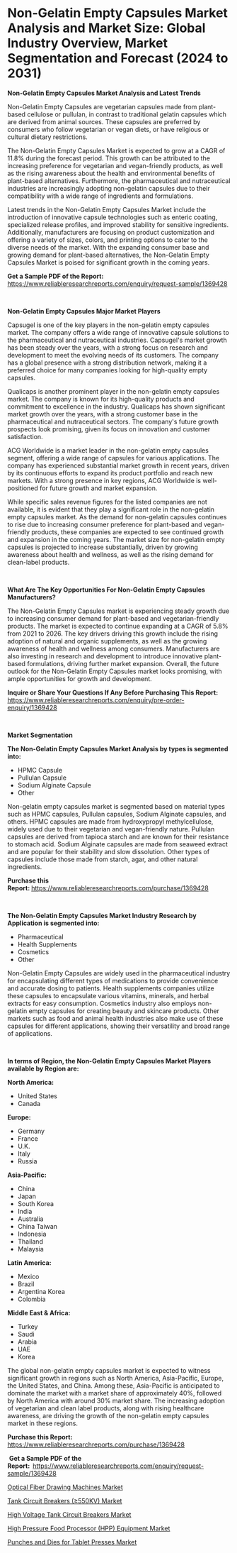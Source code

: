 <p><h1>Non-Gelatin Empty Capsules Market Analysis and Market Size: Global Industry Overview, Market Segmentation and Forecast (2024 to 2031)</h1></p><p><strong>Non-Gelatin Empty Capsules Market Analysis and Latest Trends</strong></p>
<p><p>Non-Gelatin Empty Capsules are vegetarian capsules made from plant-based cellulose or pullulan, in contrast to traditional gelatin capsules which are derived from animal sources. These capsules are preferred by consumers who follow vegetarian or vegan diets, or have religious or cultural dietary restrictions.</p><p>The Non-Gelatin Empty Capsules Market is expected to grow at a CAGR of 11.8% during the forecast period. This growth can be attributed to the increasing preference for vegetarian and vegan-friendly products, as well as the rising awareness about the health and environmental benefits of plant-based alternatives. Furthermore, the pharmaceutical and nutraceutical industries are increasingly adopting non-gelatin capsules due to their compatibility with a wide range of ingredients and formulations.</p><p>Latest trends in the Non-Gelatin Empty Capsules Market include the introduction of innovative capsule technologies such as enteric coating, specialized release profiles, and improved stability for sensitive ingredients. Additionally, manufacturers are focusing on product customization and offering a variety of sizes, colors, and printing options to cater to the diverse needs of the market. With the expanding consumer base and growing demand for plant-based alternatives, the Non-Gelatin Empty Capsules Market is poised for significant growth in the coming years.</p></p>
<p><strong>Get a Sample PDF of the Report:&nbsp;</strong> <a href="https://www.reliableresearchreports.com/enquiry/request-sample/1369428">https://www.reliableresearchreports.com/enquiry/request-sample/1369428</a></p>
<p>&nbsp;</p>
<p><strong>Non-Gelatin Empty Capsules Major Market Players</strong></p>
<p><p>Capsugel is one of the key players in the non-gelatin empty capsules market. The company offers a wide range of innovative capsule solutions to the pharmaceutical and nutraceutical industries. Capsugel's market growth has been steady over the years, with a strong focus on research and development to meet the evolving needs of its customers. The company has a global presence with a strong distribution network, making it a preferred choice for many companies looking for high-quality empty capsules.</p><p>Qualicaps is another prominent player in the non-gelatin empty capsules market. The company is known for its high-quality products and commitment to excellence in the industry. Qualicaps has shown significant market growth over the years, with a strong customer base in the pharmaceutical and nutraceutical sectors. The company's future growth prospects look promising, given its focus on innovation and customer satisfaction.</p><p>ACG Worldwide is a market leader in the non-gelatin empty capsules segment, offering a wide range of capsules for various applications. The company has experienced substantial market growth in recent years, driven by its continuous efforts to expand its product portfolio and reach new markets. With a strong presence in key regions, ACG Worldwide is well-positioned for future growth and market expansion.</p><p>While specific sales revenue figures for the listed companies are not available, it is evident that they play a significant role in the non-gelatin empty capsules market. As the demand for non-gelatin capsules continues to rise due to increasing consumer preference for plant-based and vegan-friendly products, these companies are expected to see continued growth and expansion in the coming years. The market size for non-gelatin empty capsules is projected to increase substantially, driven by growing awareness about health and wellness, as well as the rising demand for clean-label products.</p></p>
<p>&nbsp;</p>
<p><strong>What Are The Key Opportunities For Non-Gelatin Empty Capsules Manufacturers?</strong></p>
<p><p>The Non-Gelatin Empty Capsules market is experiencing steady growth due to increasing consumer demand for plant-based and vegetarian-friendly products. The market is expected to continue expanding at a CAGR of 5.8% from 2021 to 2026. The key drivers driving this growth include the rising adoption of natural and organic supplements, as well as the growing awareness of health and wellness among consumers. Manufacturers are also investing in research and development to introduce innovative plant-based formulations, driving further market expansion. Overall, the future outlook for the Non-Gelatin Empty Capsules market looks promising, with ample opportunities for growth and development.</p></p>
<p><strong>Inquire or Share Your Questions If Any Before Purchasing This Report:</strong> <a href="https://www.reliableresearchreports.com/enquiry/pre-order-enquiry/1369428">https://www.reliableresearchreports.com/enquiry/pre-order-enquiry/1369428</a></p>
<p>&nbsp;</p>
<p><strong>Market Segmentation</strong></p>
<p><strong>The Non-Gelatin Empty Capsules Market Analysis by types is segmented into:</strong></p>
<p><ul><li>HPMC Capsule</li><li>Pullulan Capsule</li><li>Sodium Alginate Capsule</li><li>Other</li></ul></p>
<p><p>Non-gelatin empty capsules market is segmented based on material types such as HPMC capsules, Pullulan capsules, Sodium Alginate capsules, and others. HPMC capsules are made from hydroxypropyl methylcellulose, widely used due to their vegetarian and vegan-friendly nature. Pullulan capsules are derived from tapioca starch and are known for their resistance to stomach acid. Sodium Alginate capsules are made from seaweed extract and are popular for their stability and slow dissolution. Other types of capsules include those made from starch, agar, and other natural ingredients.</p></p>
<p><strong>Purchase this Report:&nbsp;</strong><a href="https://www.reliableresearchreports.com/purchase/1369428">https://www.reliableresearchreports.com/purchase/1369428</a></p>
<p>&nbsp;</p>
<p><strong>The Non-Gelatin Empty Capsules Market Industry Research by Application is segmented into:</strong></p>
<p><ul><li>Pharmaceutical</li><li>Health Supplements</li><li>Cosmetics</li><li>Other</li></ul></p>
<p><p>Non-Gelatin Empty Capsules are widely used in the pharmaceutical industry for encapsulating different types of medications to provide convenience and accurate dosing to patients. Health supplements companies utilize these capsules to encapsulate various vitamins, minerals, and herbal extracts for easy consumption. Cosmetics industry also employs non-gelatin empty capsules for creating beauty and skincare products. Other markets such as food and animal health industries also make use of these capsules for different applications, showing their versatility and broad range of applications.</p></p>
<p>&nbsp;</p>
<p><strong>In terms of Region, the Non-Gelatin Empty Capsules Market Players available by Region are:</strong></p>
<p>
    <p> <strong> North America: </strong>
        <ul>
            <li>United States</li>
            <li>Canada</li>
        </ul>
        </p> 
    <p> <strong> Europe: </strong>
        <ul>
            <li>Germany</li>
            <li>France</li>
            <li>U.K.</li>
            <li>Italy</li>
            <li>Russia</li>
        </ul>
        </p> 
    <p> <strong> Asia-Pacific: </strong>
        <ul>
            <li>China</li>
            <li>Japan</li>
            <li>South Korea</li>
            <li>India</li>
            <li>Australia</li>
            <li>China Taiwan</li>
            <li>Indonesia</li>
            <li>Thailand</li>
            <li>Malaysia</li>
        </ul>
        </p> 
    <p> <strong> Latin America: </strong>
        <ul>
            <li>Mexico</li>
            <li>Brazil</li>
            <li>Argentina Korea</li>
            <li>Colombia</li>
        </ul>
        </p> 
    <p> <strong> Middle East & Africa: </strong>
        <ul>
            <li>Turkey</li>
            <li>Saudi</li>
            <li>Arabia</li>
            <li>UAE</li>
            <li>Korea</li>
        </ul>
    </p>
    </p>
<p><p>The global non-gelatin empty capsules market is expected to witness significant growth in regions such as North America, Asia-Pacific, Europe, the United States, and China. Among these, Asia-Pacific is anticipated to dominate the market with a market share of approximately 40%, followed by North America with around 30% market share. The increasing adoption of vegetarian and clean label products, along with rising healthcare awareness, are driving the growth of the non-gelatin empty capsules market in these regions.</p></p>
<p><strong>Purchase this Report: </strong><a href="https://www.reliableresearchreports.com/purchase/1369428">https://www.reliableresearchreports.com/purchase/1369428</a></p>
<p>&nbsp;<strong>Get a Sample PDF of the Report:&nbsp;&nbsp;</strong><a href="https://www.reliableresearchreports.com/enquiry/request-sample/1369428">https://www.reliableresearchreports.com/enquiry/request-sample/1369428</a></p>
<p><strong></strong></p>
<p><p><a href="https://medium.com/p/940e7aca8659/edit">Optical Fiber Drawing Machines Market</a></p><p><a href="https://medium.com/p/85b0919edf59/edit">Tank Circuit Breakers (≥550KV) Market</a></p><p><a href="https://medium.com/p/51f7728b9159/edit">High Voltage Tank Circuit Breakers Market</a></p><p><a href="https://medium.com/p/8300ab7897e7/edit">High Pressure Food Processor (HPP) Equipment Market</a></p><p><a href="https://medium.com/p/90302c6e295d/edit">Punches and Dies for Tablet Presses Market</a></p></p>